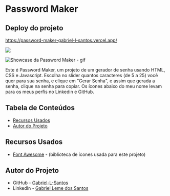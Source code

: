 # Password Maker

## Deploy do projeto

<https://password-maker-gabriel-l-santos.vercel.app/>

<img src="http://img.shields.io/static/v1?label=STATUS&message=CONCLUIDO&color=GREEN&style=for-the-badge"/>
</p>

![Showcase da Password Maker - gif](./assets/img-gif-readme/password-maker-showcase.gif)

Este é Password Maker, um projeto de um gerador de senha usando HTML, CSS e Javascript. Escolha no slider quantos caracteres (de 5 a 25) você quer para sua senha, e clique em "Gerar Senha", e assim que gerada a senha, clique na senha para copiar. Os ícones abaixo do meu nome levam para os meus perfis no Linkedin e GitHub.

## Tabela de Conteúdos

- [Recursos Usados](#recursos-usados)
- [Autor do Projeto](#autor-do-projeto)

## Recursos Usados

- [Font Awesome](https://fontawesome.com/) - (biblioteca de ícones usada para este projeto)

## Autor do Projeto

- GitHub - [Gabriel-L-Santos](https://github.com/Gabriel-L-Santos)
- LinkedIn - [Gabriel Leme dos Santos](https://www.linkedin.com/in/gabriel-leme-dos-santos/)